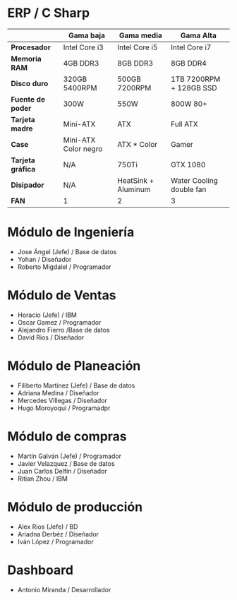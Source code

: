 # ERP / C Sharp

| | Gama baja | Gama media | Gama Alta |
| --- | --- | --- | --- |
| **Procesador** | Intel Core i3 | Intel Core i5 | Intel Core i7 |
| **Memoria RAM** | 4GB DDR3 | 8GB DDR3 | 8GB DDR4 |
| **Disco duro** | 320GB 5400RPM | 500GB 7200RPM | 1TB 7200RPM + 128GB SSD |
| **Fuente de poder** | 300W | 550W | 800W 80+ |
| **Tarjeta madre** | Mini-ATX | ATX | Full ATX |
| **Case** | Mini-ATX Color negro | ATX * Color | Gamer |
| **Tarjeta gráfica** | N/A | 750Ti | GTX 1080 |
| **Disipador** | N/A | HeatSink + Aluminum | Water Cooling double fan |
| **FAN** | 1 | 2 | 3 |

# Módulo de Ingeniería
- Jose Ángel (Jefe) / Base de datos
- Yohan / Diseñador
- Roberto Migdalel / Programador

# Módulo de Ventas
- Horacio (Jefe) / IBM
- Oscar Gamez / Programador
- Alejandro Fierro /Base de datos
- David Rios / Diseñador

# Módulo de Planeación
- Filiberto Martinez (Jefe) / Base de datos
- Adriana Medina / Diseñador
- Mercedes Villegas / Diseñador
- Hugo Moroyoqui / Programadpr

# Módulo de compras
- Martín Galván (Jefe) / Programador
- Javier Velazquez / Base de datos
- Juan Carlos Delfín / Diseñador
- Ritian Zhou / IBM

# Módulo de producción
- Alex Rios (Jefe) / BD
- Ariadna Derbéz / Diseñador
- Iván López / Programador

# Dashboard
- Antonio Miranda / Desarrollador

